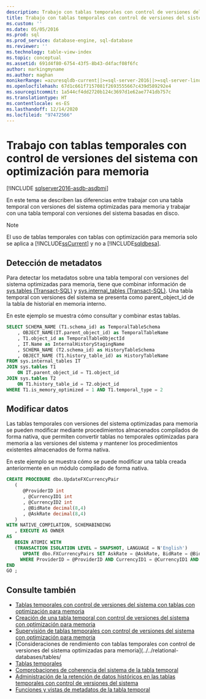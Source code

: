 ```yaml
---
description: Trabajo con tablas temporales con control de versiones del sistema con optimización para memoria
title: Trabajo con tablas temporales con control de versiones del sistema con optimización para memoria | Microsoft Docs
ms.custom: ''
ms.date: 05/05/2016
ms.prod: sql
ms.prod_service: database-engine, sql-database
ms.reviewer: ''
ms.technology: table-view-index
ms.topic: conceptual
ms.assetid: 691d4f80-6754-43f5-8b43-d4facf08f6fc
author: markingmyname
ms.author: maghan
monikerRange: =azuresqldb-current||>=sql-server-2016||>=sql-server-linux-2017||=azuresqldb-mi-current
ms.openlocfilehash: 67d1c661f7157081f2693555667c439d589292e4
ms.sourcegitcommit: 1a544cf4dd2720b124c3697d1e62ae7741db757c
ms.translationtype: HT
ms.contentlocale: es-ES
ms.lasthandoff: 12/14/2020
ms.locfileid: "97472566"
---
```

# <a name="working-with-memory-optimized-system-versioned-temporal-tables"></a>Trabajo con tablas temporales con control de versiones del sistema con optimización para memoria


[!INCLUDE [sqlserver2016-asdb-asdbmi](../../includes/applies-to-version/sqlserver2016-asdb-asdbmi.md)]


En este tema se describen las diferencias entre trabajar con una tabla temporal con versiones del sistema optimizadas para memoria y trabajar con una tabla temporal con versiones del sistema basadas en disco.

> [!NOTE]
> El uso de tablas temporales con tablas con optimización para memoria solo se aplica a [!INCLUDE[ssCurrent](../../includes/sscurrent-md.md)] y no a [!INCLUDE[sqldbesa](../../includes/sqldbesa-md.md)].

## <a name="discovering-metadata"></a>Detección de metadatos

Para detectar los metadatos sobre una tabla temporal con versiones del sistema optimizadas para memoria, tiene que combinar información de [sys.tables &#40;Transact-SQL&#41;](../../relational-databases/system-catalog-views/sys-tables-transact-sql.md) y [sys.internal_tables &#40;Transact-SQL&#41;](../../relational-databases/system-catalog-views/sys-internal-tables-transact-sql.md). Una tabla temporal con versiones del sistema se presenta como parent_object_id de la tabla de historial en memoria interno.

En este ejemplo se muestra cómo consultar y combinar estas tablas.

```sql
SELECT SCHEMA_NAME (T1.schema_id) as TemporalTableSchema
    , OBJECT_NAME(IT.parent_object_id) as TemporalTableName
    , T1.object_id as TemporalTableObjectId
    , IT.Name as InternalHistoryStagingName
    , SCHEMA_NAME (T2.schema_id) as HistoryTableSchema
    , OBJECT_NAME (T1.history_table_id) as HistoryTableName
FROM sys.internal_tables IT
JOIN sys.tables T1
    ON IT.parent_object_id = T1.object_id
JOIN sys.tables T2
    ON T1.history_table_id = T2.object_id
WHERE T1.is_memory_optimized = 1 AND T1.temporal_type = 2

```

## <a name="modifying-data"></a>Modificar datos

Las tablas temporales con versiones del sistema optimizadas para memoria se pueden modificar mediante procedimientos almacenados compilados de forma nativa, que permiten convertir tablas no temporales optimizadas para memoria a las versiones del sistema y mantener los procedimientos existentes almacenados de forma nativa.

En este ejemplo se muestra cómo se puede modificar una tabla creada anteriormente en un módulo compilado de forma nativa.

```sql
CREATE PROCEDURE dbo.UpdateFXCurrencyPair
   (
      @ProviderID int
      , @CurrencyID1 int
      , @CurrencyID2 int
      , @BidRate decimal(8,4)
      , @AskRate decimal(8,4)
   )
WITH NATIVE_COMPILATION, SCHEMABINDING
   , EXECUTE AS OWNER
AS
   BEGIN ATOMIC WITH
   (TRANSACTION ISOLATION LEVEL = SNAPSHOT, LANGUAGE = N'English')
      UPDATE dbo.FXCurrencyPairs SET AskRate = @AskRate, BidRate = @BidRate
     WHERE ProviderID = @ProviderID AND CurrencyID1 = @CurrencyID1 AND CurrencyID2 = @CurrencyID2
END
GO ;

```

## <a name="see-also"></a>Consulte también

- [Tablas temporales con control de versiones del sistema con tablas con optimización para memoria](../../relational-databases/tables/system-versioned-temporal-tables-with-memory-optimized-tables.md)
- [Creación de una tabla temporal con control de versiones del sistema con optimización para memoria](../../relational-databases/tables/creating-a-memory-optimized-system-versioned-temporal-table.md)
- [Supervisión de tablas temporales con control de versiones del sistema con optimización para memoria](../../relational-databases/tables/monitoring-memory-optimized-system-versioned-temporal-tables.md)
- [Consideraciones de rendimiento con tablas temporales con control de versiones del sistema optimizadas para memoria](../../relational-databases/tables/
- [Tablas temporales](../../relational-databases/tables/temporal-tables.md)
- [Comprobaciones de coherencia del sistema de la tabla temporal](../../relational-databases/tables/temporal-table-system-consistency-checks.md)
- [Administración de la retención de datos históricos en las tablas temporales con control de versiones del sistema](../../relational-databases/tables/manage-retention-of-historical-data-in-system-versioned-temporal-tables.md)
- [Funciones y vistas de metadatos de la tabla temporal](../../relational-databases/tables/temporal-table-metadata-views-and-functions.md)
